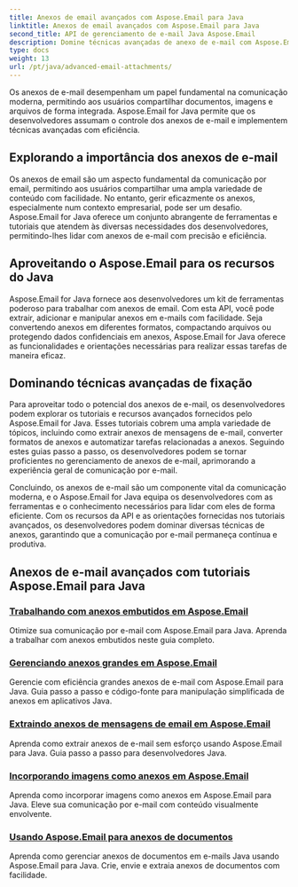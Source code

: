 ```yaml
---
title: Anexos de email avançados com Aspose.Email para Java
linktitle: Anexos de email avançados com Aspose.Email para Java
second_title: API de gerenciamento de e-mail Java Aspose.Email
description: Domine técnicas avançadas de anexo de e-mail com Aspose.Email para Java. Explore tutoriais para lidar com anexos com eficiência.
type: docs
weight: 13
url: /pt/java/advanced-email-attachments/
---
```


Os anexos de e-mail desempenham um papel fundamental na comunicação moderna, permitindo aos usuários compartilhar documentos, imagens e arquivos de forma integrada. Aspose.Email for Java permite que os desenvolvedores assumam o controle dos anexos de e-mail e implementem técnicas avançadas com eficiência.

## Explorando a importância dos anexos de e-mail

Os anexos de email são um aspecto fundamental da comunicação por email, permitindo aos usuários compartilhar uma ampla variedade de conteúdo com facilidade. No entanto, gerir eficazmente os anexos, especialmente num contexto empresarial, pode ser um desafio. Aspose.Email for Java oferece um conjunto abrangente de ferramentas e tutoriais que atendem às diversas necessidades dos desenvolvedores, permitindo-lhes lidar com anexos de e-mail com precisão e eficiência.

## Aproveitando o Aspose.Email para os recursos do Java

Aspose.Email for Java fornece aos desenvolvedores um kit de ferramentas poderoso para trabalhar com anexos de email. Com esta API, você pode extrair, adicionar e manipular anexos em e-mails com facilidade. Seja convertendo anexos em diferentes formatos, compactando arquivos ou protegendo dados confidenciais em anexos, Aspose.Email for Java oferece as funcionalidades e orientações necessárias para realizar essas tarefas de maneira eficaz.

## Dominando técnicas avançadas de fixação

Para aproveitar todo o potencial dos anexos de e-mail, os desenvolvedores podem explorar os tutoriais e recursos avançados fornecidos pelo Aspose.Email for Java. Esses tutoriais cobrem uma ampla variedade de tópicos, incluindo como extrair anexos de mensagens de e-mail, converter formatos de anexos e automatizar tarefas relacionadas a anexos. Seguindo estes guias passo a passo, os desenvolvedores podem se tornar proficientes no gerenciamento de anexos de e-mail, aprimorando a experiência geral de comunicação por e-mail.

Concluindo, os anexos de e-mail são um componente vital da comunicação moderna, e o Aspose.Email for Java equipa os desenvolvedores com as ferramentas e o conhecimento necessários para lidar com eles de forma eficiente. Com os recursos da API e as orientações fornecidas nos tutoriais avançados, os desenvolvedores podem dominar diversas técnicas de anexos, garantindo que a comunicação por e-mail permaneça contínua e produtiva.

## Anexos de e-mail avançados com tutoriais Aspose.Email para Java
### [Trabalhando com anexos embutidos em Aspose.Email](./working-with-inline-attachments/)
Otimize sua comunicação por e-mail com Aspose.Email para Java. Aprenda a trabalhar com anexos embutidos neste guia completo.
### [Gerenciando anexos grandes em Aspose.Email](./managing-large-attachments/)
Gerencie com eficiência grandes anexos de e-mail com Aspose.Email para Java. Guia passo a passo e código-fonte para manipulação simplificada de anexos em aplicativos Java.
### [Extraindo anexos de mensagens de email em Aspose.Email](./extracting-attachments-from-email-messages/)
Aprenda como extrair anexos de e-mail sem esforço usando Aspose.Email para Java. Guia passo a passo para desenvolvedores Java.
### [Incorporando imagens como anexos em Aspose.Email](./embedding-images-as-attachments/)
Aprenda como incorporar imagens como anexos em Aspose.Email para Java. Eleve sua comunicação por e-mail com conteúdo visualmente envolvente.
### [Usando Aspose.Email para anexos de documentos](./using-aspose-email-for-document-attachments/)
Aprenda como gerenciar anexos de documentos em e-mails Java usando Aspose.Email para Java. Crie, envie e extraia anexos de documentos com facilidade.